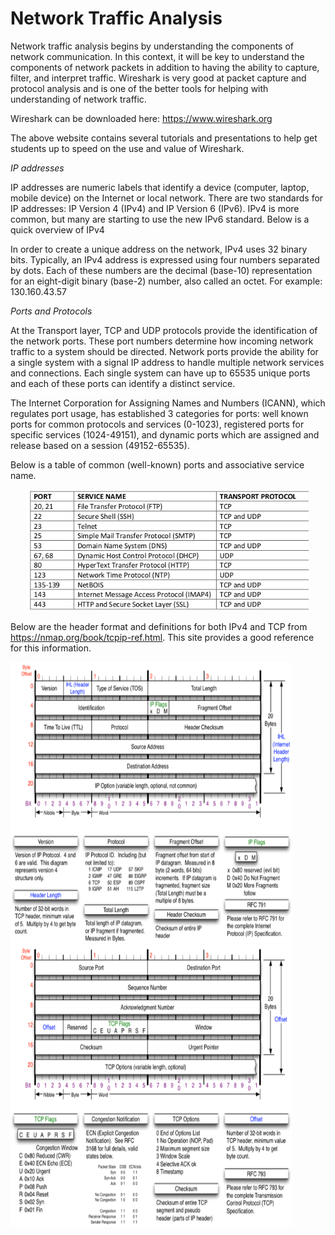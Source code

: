 # Network Traffic Analysis

Network traffic analysis begins by understanding the components of network communication. In this context, it will be key to understand the components of network
packets in addition to having the ability to capture, filter, and interpret traffic. Wireshark is very good at packet capture and protocol analysis and is one of the better tools for helping with understanding of network traffic. <br>

Wireshark can be downloaded here: https://www.wireshark.org <br>

The above website contains several tutorials and presentations to help get students up to speed on the use and value of Wireshark. <br>

<i>IP addresses</i> <br>

IP addresses are numeric labels that identify a device (computer, laptop, mobile device) on the Internet or local network. There are two standards for IP addresses: IP Version 4 (IPv4) and IP Version 6 (IPv6). IPv4 is more common, but many are starting to use the new IPv6 standard. Below is a quick overview of IPv4 <br>

In order to create a unique address on the network, IPv4 uses 32 binary bits. Typically, an IPv4 address is expressed using four numbers separated by dots. Each of these numbers are the decimal (base-10) representation for an eight-digit binary (base-2) number, also called an octet. For example: 130.160.43.57 <br>

<i>Ports and Protocols</i> <br>

At the Transport layer, TCP and UDP protocols provide the identification of the network ports. These port numbers determine how incoming network traffic to a system should be directed. Network ports provide the ability for a single system with a signal IP address to handle multiple network services and connections. Each single system can have up to 65535 unique ports and each of these ports can identify a distinct service. <br>

The Internet Corporation for Assigning Names and Numbers (ICANN), which regulates port usage, has established 3 categories for ports: well known ports for common
protocols and services (0-1023), registered ports for specific services (1024-49151), and dynamic ports which are assigned and release based on a session (49152-65535). <br>

Below is a table of common (well-known) ports and associative service name. <br>

<p align="center">
<img width="450px" src="/00_Archive/images/ports.png" alt="Ports"/>
</p>

Below are the header format and definitions for both IPv4 and TCP from https://nmap.org/book/tcpip-ref.html. This site provides a good reference for this
information. <br>

<p align="left">
<img width="450px" height="450px" src="/00_Archive/images/headerformat.png" alt="hf1"/>
<img width="450px" height="450px" src="/00_Archive/images/headerformat2.png" alt="hf2"/>
</p>


